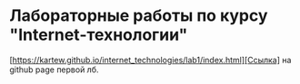 # Лабораторные работы по курсу "Internet-технологии"
[https://kartew.github.io/internet_technologies/lab1/index.html][Ссылка] на github page первой лб.

[Ссылка]: https://kartew.github.io/internet_technologies/lab1/index.html